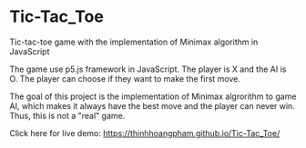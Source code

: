 # Tic-Tac_Toe
Tic-tac-toe game with the implementation of Minimax algorithm in JavaScript

The game use p5.js framework in JavaScript. The player is X and the AI is O. The player can choose if they want to make the first move.

The goal of this project is the implementation of Minimax algrorithm to game AI, which makes it always have the best move and the player can never win. Thus, this is not a "real" game.

Click here for live demo: https://thinhhoangpham.github.io/Tic-Tac_Toe/
